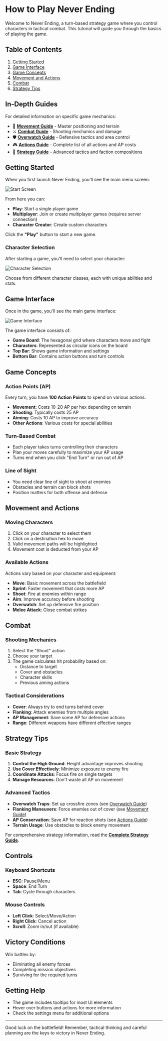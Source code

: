 # How to Play Never Ending

Welcome to Never Ending, a turn-based strategy game where you control characters in tactical combat. This tutorial will guide you through the basics of playing the game.

## Table of Contents
1. [Getting Started](#getting-started)
2. [Game Interface](#game-interface)
3. [Game Concepts](#game-concepts)
4. [Movement and Actions](#movement-and-actions)
5. [Combat](#combat)
6. [Strategy Tips](#strategy-tips)

## In-Depth Guides
For detailed information on specific game mechanics:
- 📍 **[Movement Guide](guides/movement.md)** - Master positioning and terrain
- ⚔️ **[Combat Guide](guides/combat.md)** - Shooting mechanics and damage
- 🛡️ **[Overwatch Guide](guides/overwatch.md)** - Defensive tactics and area control
- 🎮 **[Actions Guide](guides/actions.md)** - Complete list of all actions and AP costs
- 🧠 **[Strategy Guide](guides/strategy.md)** - Advanced tactics and faction compositions

## Getting Started

When you first launch Never Ending, you'll see the main menu screen:

![Start Screen](images/01-main-menu.png)

From here you can:
- **Play**: Start a single player game
- **Multiplayer**: Join or create multiplayer games (requires server connection)
- **Character Creator**: Create custom characters

Click the **"Play"** button to start a new game.

### Character Selection

After starting a game, you'll need to select your character:

![Character Selection](images/02-character-selection.png)

Choose from different character classes, each with unique abilities and stats.

## Game Interface

Once in the game, you'll see the main game interface:

![Game Interface](images/03-game-board.png)

The game interface consists of:
- **Game Board**: The hexagonal grid where characters move and fight
- **Characters**: Represented as circular icons on the board
- **Top Bar**: Shows game information and settings
- **Bottom Bar**: Contains action buttons and turn controls

## Game Concepts

### Action Points (AP)
Every turn, you have **100 Action Points** to spend on various actions:
- **Movement**: Costs 10-20 AP per hex depending on terrain
- **Shooting**: Typically costs 25 AP
- **Aiming**: Costs 10 AP to improve accuracy
- **Other Actions**: Various costs for special abilities

### Turn-Based Combat
- Each player takes turns controlling their characters
- Plan your moves carefully to maximize your AP usage
- Turns end when you click "End Turn" or run out of AP

### Line of Sight
- You need clear line of sight to shoot at enemies
- Obstacles and terrain can block shots
- Position matters for both offense and defense

## Movement and Actions

### Moving Characters
1. Click on your character to select them
2. Click on a destination hex to move
3. Valid movement paths will be highlighted
4. Movement cost is deducted from your AP

### Available Actions
Actions vary based on your character and equipment:
- **Move**: Basic movement across the battlefield
- **Sprint**: Faster movement that costs more AP
- **Shoot**: Fire at enemies within range
- **Aim**: Improve accuracy before shooting
- **Overwatch**: Set up defensive fire position
- **Melee Attack**: Close combat strikes

## Combat

### Shooting Mechanics
1. Select the "Shoot" action
2. Choose your target
3. The game calculates hit probability based on:
   - Distance to target
   - Cover and obstacles
   - Character skills
   - Previous aiming actions

### Tactical Considerations
- **Cover**: Always try to end turns behind cover
- **Flanking**: Attack enemies from multiple angles
- **AP Management**: Save some AP for defensive actions
- **Range**: Different weapons have different effective ranges

## Strategy Tips

### Basic Strategy
1. **Control the High Ground**: Height advantage improves shooting
2. **Use Cover Effectively**: Minimize exposure to enemy fire
3. **Coordinate Attacks**: Focus fire on single targets
4. **Manage Resources**: Don't waste all AP on movement

### Advanced Tactics
- **Overwatch Traps**: Set up crossfire zones (see [Overwatch Guide](guides/overwatch.md))
- **Flanking Maneuvers**: Force enemies out of cover (see [Movement Guide](guides/movement.md))
- **AP Conservation**: Save AP for reaction shots (see [Actions Guide](guides/actions.md))
- **Terrain Usage**: Use obstacles to block enemy movement

For comprehensive strategy information, read the **[Complete Strategy Guide](guides/strategy.md)**.

## Controls

### Keyboard Shortcuts
- **ESC**: Pause/Menu
- **Space**: End Turn
- **Tab**: Cycle through characters

### Mouse Controls
- **Left Click**: Select/Move/Action
- **Right Click**: Cancel action
- **Scroll**: Zoom in/out (if available)

## Victory Conditions

Win battles by:
- Eliminating all enemy forces
- Completing mission objectives
- Surviving for the required turns

## Getting Help

- The game includes tooltips for most UI elements
- Hover over buttons and actions for more information
- Check the settings menu for additional options

---

Good luck on the battlefield! Remember, tactical thinking and careful planning are the keys to victory in Never Ending.